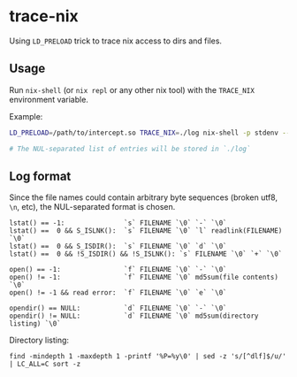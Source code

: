 # trace-nix

Using `LD_PRELOAD` trick to trace nix access to dirs and files.

## Usage

Run `nix-shell` (or `nix repl` or any other nix tool) with the `TRACE_NIX` environment variable.

Example:
``` bash
LD_PRELOAD=/path/to/intercept.so TRACE_NIX=./log nix-shell -p stdenv --run :

# The NUL-separated list of entries will be stored in `./log`
```

## Log format

Since the file names could contain arbitrary byte sequences (broken utf8, `\n`, etc), the NUL-separated format is chosen.

```
lstat() == -1:               `s` FILENAME `\0` `-` `\0`
lstat() ==  0 && S_ISLNK():  `s` FILENAME `\0` `l` readlink(FILENAME) `\0`
lstat() ==  0 && S_ISDIR():  `s` FILENAME `\0` `d` `\0`
lstat() ==  0 && !S_ISDIR() && !S_ISLNK(): `s` FILENAME `\0` `+` `\0`

open() == -1:                `f` FILENAME `\0` `-` `\0`
open() != -1:                `f` FILENAME `\0` md5sum(file contents) `\0`
open() != -1 && read error:  `f` FILENAME `\0` `e` `\0`

opendir() == NULL:           `d` FILENAME `\0` `-` `\0`
opendir() != NULL:           `d` FILENAME `\0` md5sum(directory listing) `\0`
```

Directory listing:
```
find -mindepth 1 -maxdepth 1 -printf '%P=%y\0' | sed -z 's/[^dlf]$/u/' | LC_ALL=C sort -z
```
